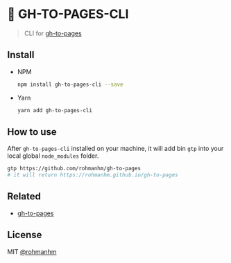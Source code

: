 # 💫 GH-TO-PAGES-CLI

> CLI for [gh-to-pages](https://github.com/rohmanhm/gh-to-pages)

## Install
  * NPM
    ```bash
    npm install gh-to-pages-cli --save
    ```
  * Yarn
    ```bash
    yarn add gh-to-pages-cli
    ```

## How to use

After `gh-to-pages-cli` installed on your machine, it will add bin `gtp` into your local global `node_modules` folder.

```bash
gtp https://github.com/rohmanhm/gh-to-pages
# it will return https://rohmanhm.github.io/gh-to-pages
```

## Related
* [gh-to-pages](https://github.com/rohmanhm/gh-to-pages)

## License
MIT [@rohmanhm](https://github.com/rohmanhm)